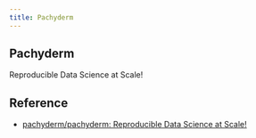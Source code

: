 ```yaml
---
title: Pachyderm
---
```


## Pachyderm
Reproducible Data Science at Scale! 

## Reference
* [pachyderm/pachyderm: Reproducible Data Science at Scale!](https://github.com/pachyderm/pachyderm)
